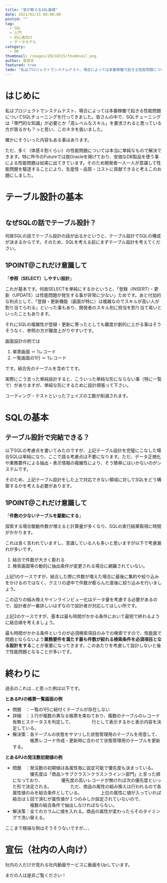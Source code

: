 ```yaml
---
title: "登が教えるSQL基礎"
date: 2021/02/15 00:00:00
postid: ""
tag:
  - SQL
  - 入門
  - 初心者向け
  - データモデル
category:
  - DB
thumbnail: /images/20210215/thumbnail.png
author: 登崇志
featured: true
lede: "私はプロジェクトでシステムテスト、場合によっては本番稼働で起きる性能問題についてSQLチューニングを行ってきました。皆さんの中で、SQLチューニングは「専門的な知識」が必要とか「高レベルなスキル」を要求されると思っている方が居るかも？っと思い、このネタを扱いました。"
---
```


# はじめに

私はプロジェクトでシステムテスト、場合によっては本番稼働で起きる性能問題についてSQLチューニングを行ってきました。皆さんの中で、SQLチューニングは「専門的な知識」が必要とか「高レベルなスキル」を要求されると思っている方が居るかも？っと思い、このネタを扱いました。

確かにそういった内容もある事はあります。

ただ、多く（体感８割くらい）の性能問題については本当に単純なもので解決できます。特に昨今のFutureでは脱Oracleを掲げており、安価なDB製品を使う事による性能問題は如実に出てきています。そのため開発者一人一人が意識して性能問題を駆逐することにより、生産性・品質・コストに貢献できると考えこのお題にしました。

# テーブル設計の基本

<img src="/images/20210215/database-schema-1895779_1280.png" alt="" title="mcmurryjulieによるPixabayからの画像" loading="lazy">

## なぜSQLの話でテーブル設計？

何故SQLの話でテーブル設計の話が出るかというと、テーブル設計でSQLの構成が決まるからです。そのため、SQLを考える前にまずテーブル設計を考えてください。

## 1POINT@これだけ意識して

「**参照（SELECT）しやすい設計**」

これが基本です。何故SELECTを単純にするかというと、「登録（INSERT）・更新（UPDATE）は性能問題が発生する事が非常に少ない」ためです。あと付加的な利点として、「登録・更新機能（画面が特に）は複雑なのでスキルが高い人が割り当てられる」といった事もあり、開発者のスキル別に担当を割り当て易いといったこともあります。

それにSQLの複雑性が登録・更新に寄ったとしても難度が劇的に上がる事はそうそうなく、参照の方が難度上がりやすいです。

画面設計の例では

1. 単票画面 ＝ 1レコード
2. 一覧画面の1行 ＝ 1レコード

です。結合先のテーブルを含めてです。

実際にこう言った単純設計すると、こういった単純な形にならない事（特に一覧で）がありますが、単純な形にするために設計頑張って下さい。

コーディング・テストといったフェイズの工数が削減されます。

# SQLの基本

## テーブル設計で完結できる？
以下SQLの考慮点を書いてみたのですが、上記テーブル設計を完璧にこなした場合SQLは単純になり、ここで語る考慮点は不要になります。ただ、データ正規化や業務要件による抽出・表示情報の複雑性により、そう簡単にはいかないのがシステムです。

そのため、上記テーブル設計をした上で対応できない領域に対してSQLをどう構築するかを考える必要があります。

## 1POINT@これだけ意識して

「**件数の少ないテーブルを駆動にする**」

探索する場合駆動件数が増えると計算量が多くなり、SQLの実行結果取得に時間がかかります。

これは良く言われていますし、意識している人も多いと思いますが以下で考慮漏れが多いです。

1. 結合で件数が大きく膨れる
2. 検索画面等の動的に抽出条件が変更される場合に網羅されていない。

上記1のケースですが、結合した際に件数が増えた場合に最後に集約や絞り込みをかけるのではなく、クエリの途中で件数が膨らんだ直後に絞り込みを行いましょう。

この辺りの組み換えやインラインビュー化はデータ量を考慮する必要があるので、設計者が一番詳しいはずなので設計者が対応してほしい所です。

上記2のケースですが、基本は最も時間がかかる条件において最短で終わるように結合順を考えましょう。

最も時間がかかる条件というのが必須検索項目のみでの検索ですので、性能面で問題とならないよう**業務要件を満たす最も件数が絞れる検索条件を必須項目となる設計をする**ことが重要になってきます。このあたりを考慮して設計しないと後で性能問題となることが多いです。

# 終わりに

過去のこれは...と思った例は以下です。

**とあるPJの帳票一覧画面の例**

* 問題　：一覧の1行に紐付くテーブルが存在しない
* 詳細　：１行が複数の異なる帳票を束ねており、複数のテーブルのレコード有無とステータスを判定して、
　　　　行として表示するかと表示内容を決定している。
* 解決策：各テーブルの状態をサマリした状態管理用のテーブルを用意して、
　　　　帳票レコード作成・更新時に合わせて状態管理用のテーブルを更新する。

**とあるPJの発注数初期値の例**

* 問題　：発注数の初期値は各属性毎に設定可能で優先度も決まっている。
　　　　優先度は「商品＞サブクラス＞クラス＞ライン＞部門」と言った順になっており、
　　　　優先度の高いレコードが無ければ次の優先度といった形で決定される。
　　　　ただ、商品の属性の組み換えは行われるので各属性値のみを結合条件としている。
　　　　上位の属性に値が入っていれば結合は１回で済むが属性値が１つのみしか設定されていないので、
　　　　複数の結合条件で抽出しなければならない。
* 解決策：全てのカラムに値を入れる。商品の属性が変わったらそのタイミングで洗い替える。

ここまで極端な例はそうそうないですが、、、

# 宣伝（社内の人向け）

社内の人だけが見れる社内動画サービスに動画をUpしています。

まだの人は是非ご覧ください！
